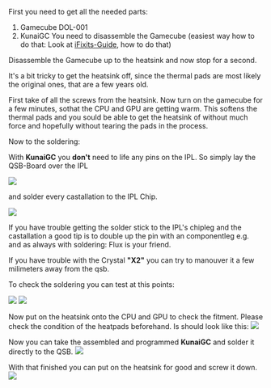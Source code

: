

First you need to get all the needed parts:

1.  Gamecube DOL-001
2.  KunaiGC You need to disassemble the Gamecube (easiest way how to do that: Look at  [iFixits-Guide](https://de.ifixit.com/Teardown/Nintendo+GameCube+Teardown/1727), how to do that)

Disassemble the Gamecube up to the heatsink and now stop for a second.

It's a bit tricky to get the heatsink off, since the thermal pads are most likely the original ones, that are a few years old.

First take of all the screws from the heatsink. 
Now turn on the gamecube for a few minutes, sothat the CPU and GPU are getting warm. This softens the thermal pads and you sould be able to get the heatsink of without much force and hopefully without tearing the pads in the process.

Now to the soldering:

With **KunaiGC** you **don't** need to life any pins on the IPL. 
So simply lay the QSB-Board over the IPL

![](https://github.com/KunaiGC/KunaiGC/blob/a6744ee455d6b89b1c49a5aaf6fcaeeba9615400/images/qsb.jpg)

and solder every castallation to the IPL Chip.

![](https://github.com/KunaiGC/KunaiGC/blob/a6744ee455d6b89b1c49a5aaf6fcaeeba9615400/images/qsb_soldered.jpg)

If you have trouble getting the solder stick to the IPL's chipleg and the castallation a good tip is to double up the pin with an componentleg e.g. and as always with soldering: Flux is your friend.

If you have trouble with the Crystal **"X2"** you can try to manouver it a few milimeters away from the qsb.

To check the soldering you can test at this points:

![](https://github.com/KunaiGC/KunaiGC/blob/e74e694fb9b1ebc6c7877027f4c3de27b43bf00e/images/testpoints_1.jpg)
![](https://github.com/KunaiGC/KunaiGC/blob/e74e694fb9b1ebc6c7877027f4c3de27b43bf00e/images/testpoints_2.jpg)

Now put on the heatsink onto the CPU and GPU to check the fitment. Please check the condition of the heatpads beforehand. Is should look like this:
![](https://github.com/KunaiGC/KunaiGC/blob/a6744ee455d6b89b1c49a5aaf6fcaeeba9615400/images/qsb_under_heatsink.jpg)

Now you can take the assembled and programmed **KunaiGC** and solder it directly to the QSB.
![](https://github.com/KunaiGC/KunaiGC/blob/a9961fe543320c7af321b0a5d1acf4207d66dec3/images/kunaigc_soldered_wo_heatsink.jpg)

With that finished you can put on the heatsink for good and screw it down.
![](https://github.com/KunaiGC/KunaiGC/blob/a6744ee455d6b89b1c49a5aaf6fcaeeba9615400/images/kunaigc_soldered_w_heatsink.jpg)



